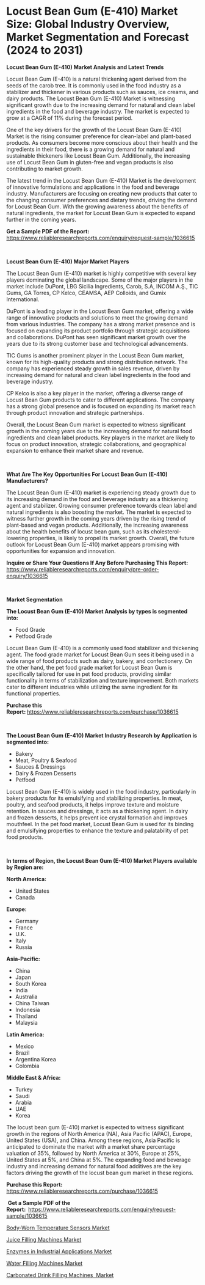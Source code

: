 <p><h1>Locust Bean Gum (E-410) Market Size: Global Industry Overview, Market Segmentation and Forecast (2024 to 2031)</h1></p><p><strong>Locust Bean Gum (E-410) Market Analysis and Latest Trends</strong></p>
<p><p>Locust Bean Gum (E-410) is a natural thickening agent derived from the seeds of the carob tree. It is commonly used in the food industry as a stabilizer and thickener in various products such as sauces, ice creams, and dairy products. The Locust Bean Gum (E-410) Market is witnessing significant growth due to the increasing demand for natural and clean label ingredients in the food and beverage industry. The market is expected to grow at a CAGR of 11% during the forecast period.</p><p>One of the key drivers for the growth of the Locust Bean Gum (E-410) Market is the rising consumer preference for clean-label and plant-based products. As consumers become more conscious about their health and the ingredients in their food, there is a growing demand for natural and sustainable thickeners like Locust Bean Gum. Additionally, the increasing use of Locust Bean Gum in gluten-free and vegan products is also contributing to market growth.</p><p>The latest trend in the Locust Bean Gum (E-410) Market is the development of innovative formulations and applications in the food and beverage industry. Manufacturers are focusing on creating new products that cater to the changing consumer preferences and dietary trends, driving the demand for Locust Bean Gum. With the growing awareness about the benefits of natural ingredients, the market for Locust Bean Gum is expected to expand further in the coming years.</p></p>
<p><strong>Get a Sample PDF of the Report:&nbsp;</strong> <a href="https://www.reliableresearchreports.com/enquiry/request-sample/1036615">https://www.reliableresearchreports.com/enquiry/request-sample/1036615</a></p>
<p>&nbsp;</p>
<p><strong>Locust Bean Gum (E-410) Major Market Players</strong></p>
<p><p>The Locust Bean Gum (E-410) market is highly competitive with several key players dominating the global landscape. Some of the major players in the market include DuPont, LBG Sicilia Ingredients, Carob, S.A, INCOM A.Ş., TIC Gums, GA Torres, CP Kelco, CEAMSA, AEP Colloids, and Gumix International. </p><p>DuPont is a leading player in the Locust Bean Gum market, offering a wide range of innovative products and solutions to meet the growing demand from various industries. The company has a strong market presence and is focused on expanding its product portfolio through strategic acquisitions and collaborations. DuPont has seen significant market growth over the years due to its strong customer base and technological advancements.</p><p>TIC Gums is another prominent player in the Locust Bean Gum market, known for its high-quality products and strong distribution network. The company has experienced steady growth in sales revenue, driven by increasing demand for natural and clean label ingredients in the food and beverage industry.</p><p>CP Kelco is also a key player in the market, offering a diverse range of Locust Bean Gum products to cater to different applications. The company has a strong global presence and is focused on expanding its market reach through product innovation and strategic partnerships.</p><p>Overall, the Locust Bean Gum market is expected to witness significant growth in the coming years due to the increasing demand for natural food ingredients and clean label products. Key players in the market are likely to focus on product innovation, strategic collaborations, and geographical expansion to enhance their market share and revenue.</p></p>
<p>&nbsp;</p>
<p><strong>What Are The Key Opportunities For Locust Bean Gum (E-410) Manufacturers?</strong></p>
<p><p>The Locust Bean Gum (E-410) market is experiencing steady growth due to its increasing demand in the food and beverage industry as a thickening agent and stabilizer. Growing consumer preference towards clean label and natural ingredients is also boosting the market. The market is expected to witness further growth in the coming years driven by the rising trend of plant-based and vegan products. Additionally, the increasing awareness about the health benefits of locust bean gum, such as its cholesterol-lowering properties, is likely to propel its market growth. Overall, the future outlook for Locust Bean Gum (E-410) market appears promising with opportunities for expansion and innovation.</p></p>
<p><strong>Inquire or Share Your Questions If Any Before Purchasing This Report:</strong> <a href="https://www.reliableresearchreports.com/enquiry/pre-order-enquiry/1036615">https://www.reliableresearchreports.com/enquiry/pre-order-enquiry/1036615</a></p>
<p>&nbsp;</p>
<p><strong>Market Segmentation</strong></p>
<p><strong>The Locust Bean Gum (E-410) Market Analysis by types is segmented into:</strong></p>
<p><ul><li>Food Grade</li><li>Petfood Grade</li></ul></p>
<p><p>Locust Bean Gum (E-410) is a commonly used food stabilizer and thickening agent. The food grade market for Locust Bean Gum sees it being used in a wide range of food products such as dairy, bakery, and confectionery. On the other hand, the pet food grade market for Locust Bean Gum is specifically tailored for use in pet food products, providing similar functionality in terms of stabilization and texture improvement. Both markets cater to different industries while utilizing the same ingredient for its functional properties.</p></p>
<p><strong>Purchase this Report:&nbsp;</strong><a href="https://www.reliableresearchreports.com/purchase/1036615">https://www.reliableresearchreports.com/purchase/1036615</a></p>
<p>&nbsp;</p>
<p><strong>The Locust Bean Gum (E-410) Market Industry Research by Application is segmented into:</strong></p>
<p><ul><li>Bakery</li><li>Meat, Poultry & Seafood</li><li>Sauces & Dressings</li><li>Dairy & Frozen Desserts</li><li>Petfood</li></ul></p>
<p><p>Locust Bean Gum (E-410) is widely used in the food industry, particularly in bakery products for its emulsifying and stabilizing properties. In meat, poultry, and seafood products, it helps improve texture and moisture retention. In sauces and dressings, it acts as a thickening agent. In dairy and frozen desserts, it helps prevent ice crystal formation and improves mouthfeel. In the pet food market, Locust Bean Gum is used for its binding and emulsifying properties to enhance the texture and palatability of pet food products.</p></p>
<p>&nbsp;</p>
<p><strong>In terms of Region, the Locust Bean Gum (E-410) Market Players available by Region are:</strong></p>
<p>
    <p> <strong> North America: </strong>
        <ul>
            <li>United States</li>
            <li>Canada</li>
        </ul>
        </p> 
    <p> <strong> Europe: </strong>
        <ul>
            <li>Germany</li>
            <li>France</li>
            <li>U.K.</li>
            <li>Italy</li>
            <li>Russia</li>
        </ul>
        </p> 
    <p> <strong> Asia-Pacific: </strong>
        <ul>
            <li>China</li>
            <li>Japan</li>
            <li>South Korea</li>
            <li>India</li>
            <li>Australia</li>
            <li>China Taiwan</li>
            <li>Indonesia</li>
            <li>Thailand</li>
            <li>Malaysia</li>
        </ul>
        </p> 
    <p> <strong> Latin America: </strong>
        <ul>
            <li>Mexico</li>
            <li>Brazil</li>
            <li>Argentina Korea</li>
            <li>Colombia</li>
        </ul>
        </p> 
    <p> <strong> Middle East & Africa: </strong>
        <ul>
            <li>Turkey</li>
            <li>Saudi</li>
            <li>Arabia</li>
            <li>UAE</li>
            <li>Korea</li>
        </ul>
    </p>
    </p>
<p><p>The locust bean gum (E-410) market is expected to witness significant growth in the regions of North America (NA), Asia Pacific (APAC), Europe, United States (USA), and China. Among these regions, Asia Pacific is anticipated to dominate the market with a market share percentage valuation of 35%, followed by North America at 30%, Europe at 25%, United States at 5%, and China at 5%. The expanding food and beverage industry and increasing demand for natural food additives are the key factors driving the growth of the locust bean gum market in these regions.</p></p>
<p><strong>Purchase this Report: </strong><a href="https://www.reliableresearchreports.com/purchase/1036615">https://www.reliableresearchreports.com/purchase/1036615</a></p>
<p>&nbsp;<strong>Get a Sample PDF of the Report:&nbsp;&nbsp;</strong><a href="https://www.reliableresearchreports.com/enquiry/request-sample/1036615">https://www.reliableresearchreports.com/enquiry/request-sample/1036615</a></p>
<p><strong></strong></p>
<p><p><a href="https://github.com/laholand/Market-Research-Report-List-1/blob/main/body-worn-temperature-sensors-market.md">Body-Worn Temperature Sensors Market</a></p><p><a href="https://medium.com/@aliabrakus/juice-filling-machines-market-share-evolution-and-market-growth-trends-2024-2031-617937639ea2">Juice Filling Machines Market</a></p><p><a href="https://github.com/aliciawhite5576/Market-Research-Report-List-3/blob/main/enzymes-in-industrial-applications-market.md">Enzymes in Industrial Applications Market</a></p><p><a href="https://medium.com/@lomawitting/water-filling-machines-market-share-evolution-and-market-growth-trends-2024-2031-bc1b7af79092">Water Filling Machines Market</a></p><p><a href="https://medium.com/p/7e11c3e4c256/edit">Carbonated Drink Filling Machines  Market</a></p></p>